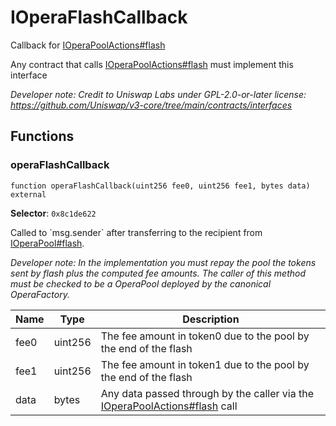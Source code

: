 

# IOperaFlashCallback


Callback for [IOperaPoolActions#flash](../pool/IOperaPoolActions.md#flash)

Any contract that calls [IOperaPoolActions#flash](../pool/IOperaPoolActions.md#flash) must implement this interface

*Developer note: Credit to Uniswap Labs under GPL-2.0-or-later license:
https://github.com/Uniswap/v3-core/tree/main/contracts/interfaces*


## Functions
### operaFlashCallback

```solidity
function operaFlashCallback(uint256 fee0, uint256 fee1, bytes data) external
```
**Selector**: `0x8c1de622`

Called to &#x60;msg.sender&#x60; after transferring to the recipient from [IOperaPool#flash](../IOperaPool.md#flash).

*Developer note: In the implementation you must repay the pool the tokens sent by flash plus the computed fee amounts.
The caller of this method _must_ be checked to be a OperaPool deployed by the canonical OperaFactory.*

| Name | Type | Description |
| ---- | ---- | ----------- |
| fee0 | uint256 | The fee amount in token0 due to the pool by the end of the flash |
| fee1 | uint256 | The fee amount in token1 due to the pool by the end of the flash |
| data | bytes | Any data passed through by the caller via the [IOperaPoolActions#flash](../pool/IOperaPoolActions.md#flash) call |

